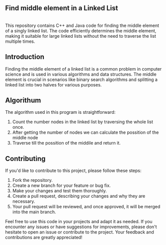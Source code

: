 <h2>Find middle element in a Linked List</h2>
<br>
This repository contains C++ and Java code for finding the middle element of a singly linked list. The code efficiently determines the middle element, making it suitable for large linked lists without the need to traverse the list multiple times.<br>

## Introduction

Finding the middle element of a linked list is a common problem in computer science and is used in various algorithms and data structures. The middle element is crucial in scenarios like binary search algorithms and splitting a linked list into two halves for various purposes.<br>

## Algorithum
The algorithm used in this program is straightforward:<br>

1. Count the number nodes in the linked list by traversing the whole list once.<br>
2. After getting the number of nodes we can calculate the possition of the middle node<br>
3. Traverse till the possition of the middile and return it.<br>

## Contributing

If you'd like to contribute to this project, please follow these steps:<br>

1. Fork the repository.<br>
2. Create a new branch for your feature or bug fix.<br>
3. Make your changes and test them thoroughly.<br>
4. Create a pull request, describing your changes and why they are necessary.<br>
5. Your pull request will be reviewed, and once approved, it will be merged into the main branch.<br>

Feel free to use this code in your projects and adapt it as needed. If you encounter any issues or have suggestions for improvements, please don't hesitate to open an issue or contribute to the project. Your feedback and contributions are greatly appreciated!